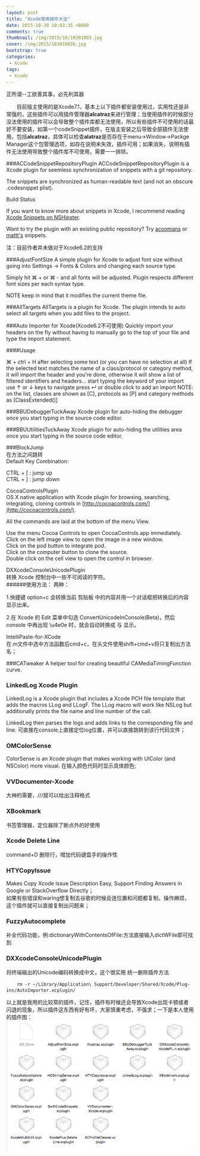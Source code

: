 ```yaml
---
layout: post
title: "Xcode常用插件大法"
date: 2015-10-30 10:03:35 +0800
comments: true
thumbnail: /img/2015/10/10301003.jpg
cover: /img/2015/10301003b.jpg
bootstrap: true
categories:
 - Xcode
tags:
 - Xcode
---
```


正所谓--工欲善其事，必先利其器<!--more-->

　　目前版主使用的是Xcode7.1，基本上以下插件都安装使用过，实用性还是非常强的，这些插件可以用插件管理器**alcatraz**来进行管理；当使用插件的时候部分没法使用的插件可以会导致整个插件库都无法使用，所以有些插件不可使用的话最好不要安装，如第一个codeSnippet插件，在版主安装之后导致全部插件无法使用，包括**alcatraz**，具体可以检查**alatraz**是否存在于menu->Window->Packge Manager这个包管理选项，如存在说明未失效，插件可用；如果消失，说明有插件无法使用导致整个插件库不可使用，需要一一排除。

###ACCodeSnippetRepositoryPlugin
ACCodeSnippetRepositoryPlugin is a Xcode plugin for seemless synchronization of snippets with a git repository.

The snippets are synchronized as human-readable text (and not an obscure .codesnippet plist).

Build Status

If you want to know more about snippets in Xcode, I recommend reading [Xcode Snippets on NSHipster](http://nshipster.com/xcode-snippets/).

Want to try the plugin with an existing public repository? Try [acoomans](https://github.com/acoomans/xcode-snippets) or [mattt's](https://github.com/mattt/Xcode-Snippets.git) snippets.

注：目前作者并未做对于Xcode6.2的支持

###AdjustFontSize
A simple plugin for Xcode to adjust font size without going into Settings → Fonts & Colors and changing each source type.

Simply hit ⌘ + or ⌘ - and all fonts will be adjusted. Plugin respects different font sizes per each syntax type.

NOTE keep in mind that it modifies the current theme file.

###AllTargets
AllTargets is a plugin for Xcode. The plugin intends to auto select all targets when you add files to the project.


###Auto Importer for Xcode(Xcode6.2不可使用)
Quickly import your headers on the fly without having to manually go to the top of your file and type the import statement.


####Usage

⌘ + ctrl + H after selecting some text (or you can have no selection at all)
If the selected text matches the name of a class/protocol or category method, it will import the header and you're done, otherwise it will show a list of filtered identifiers and headers...
start typing the keyword of your import
use ↑ or ↓ keys to navigate
press ↵ or double click to add an import
NOTE: on the list, classes are shown as [C], protocols as [P] and category methods as [ClassExtended()]

###BBUDebuggerTuckAway
Xcode plugin for auto-hiding the debugger once you start typing in the source code editor.

###BBUUtilitiesTuckAway
Xcode plugin for auto-hiding the utilities area once you start typing in the source code editor.

###BlockJump  
在方法之间跳转  
Default Key Combination:

CTRL + [ : jump up  
CTRL + ] : jump down

CocoaControlsPlugin  
OS X native application with Xcode plugin for browsing, searching, integrating, cloning controls in [http://cocoacontrols.com/](http://cocoacontrols.com/).  

All the commands are laid at the bottom of the menu View.

Use the menu Cocoa Controls to open CocoaControls.app immediately.  
Click on the left image view to open the image in a new window.  
Click on the pod button to integrate pod.  
Click on the computer button to clone the source.  
Double click on the cell view to open the control in browser.


DXXcodeConsoleUnicodePlugin  
转换 Xcode 控制台中一些不可阅读的字符。  
######使用方法：
两种：

1.快捷键 option+c 会转换当前 剪贴板 中的内容并用一个对话框把转换后的内容显示出来。

2.在 Xcode 的 Edit 菜单中勾选 ConvertUnicodeInConsole(Beta)，然后 console 中再出现 \u4e0e 时，就会自动转换成 与 显示。

IntelliPaste-for-XCode  
在.m文件中选中方法函数后cmd+c，在头文件使用shift+cmd+v将只复制出方法名；  


###CATweaker
A helper tool for creating beautiful CAMediaTimingFunction curve.

### LinkedLog Xcode Plugin
LinkedLog is a Xcode plugin that includes a Xcode PCH file template that adds the macros LLog and LLogF. The LLog macro will work like NSLog but additionally prints the file name and line number of the call.

LinkedLog then parses the logs and adds links to the corresponding file and line.
可直接在console上直接定位log位置，并可以直接跳转到该行代码文件；  

### OMColorSense
ColorSense is an Xcode plugin that makes working with UIColor (and NSColor) more visual.
在输入颜色代码时显示具体颜色;

### VVDocumenter-Xcode
大神的需要，///就可以给出注释格式

### XBookmark
书签管理器，定位器除了断点外的好使用

### Xcode Delete Line
command+D 删除行，增加代码键盘手的操作性

### HTYCopyIssue
Makes Copy Xcode Issue Description Easy, Support Finding Answers in Google or StackOverflow Directly；  
如果有些错误和waring想复制去谷歌的时候会连位置和问题都复制，操作麻烦，这个插件就可以直接复制出问题来；

### FuzzyAutocomplete
补全代码功能，例:dictionaryWithContentsOfFile:方法直接输入dictWFile即可找到

### DXXcodeConsoleUnicodePlugin
将终端输出的Unicode编码转换成中文，这个很实用
统一删除插件方法  
	
		rm -r ~/Library/Application\ Support/Developer/Shared/Xcode/Plug-ins/AutoImporter.xcplugin/

以上就是我用的比较常的插件，记住，插件有时候还会导致Xcode出现卡顿或者闪退的现象，所以插件这东西有好有坏，大家慎重考虑，不强求；一下是本人使用的插件图：  
![](/img/2015/10/XcodePlugin.png)